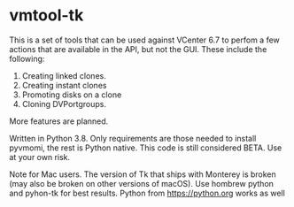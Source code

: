 # vmtool-tk
This is a set of tools that can be used against VCenter 6.7 to perfom a few actions that are available in the API, but not the GUI.
These include the following:

1. Creating linked clones.
2. Creating instant clones
3. Promoting disks on a clone
4. Cloning DVPortgroups.

More features are planned.

Written in Python 3.8. Only requirements are those needed to install pyvmomi, the rest is Python native. This code is still considered BETA. Use at your own risk.

Note for Mac users. The version of Tk that ships with Monterey is broken (may also be broken on other versions of macOS). Use hombrew python and pyhon-tk for best results. Python from https://python.org works as well
